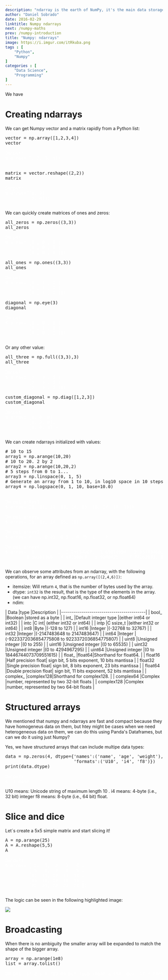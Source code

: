 ```yaml
---
description: "ndarray is the earth of NumPy, it's the main data storage object of the framework. It is a homogeneus array, all the components share the same data-type."
author: "Daniel Sobrado"
date: 2016-02-29
linktitle: Numpy ndarrays
next: /numpy-maths
prev: /numpy-introduction
title: "Numpy: ndarrays"
image: https://i.imgur.com/itRkuba.png
tags : [
    "Python",
	"Numpy"
]
categories : [
    "Data Science",
	"Programming"
]
---
```


We have 

# Creating ndarrays

We can get Numpy vector and a matrix rapidly from a Python list:

<pre class="prettyprint lang-py linenums">
vector = np.array([1,2,3,4])
vector
<span class="nocode" style="color:white">
Output:
$ array([1, 2, 3, 4])

</span>
matrix = vector.reshape((2,2))
matrix
<span class="nocode" style="color:white">
Output:
$ array([[1, 2],
         [3, 4]])
</span>
</pre>

We can quickly create matrices of ones and zeros: 

<pre class="prettyprint lang-py linenums">
all_zeros = np.zeros((3,3))
all_zeros
<span class="nocode" style="color:white">
Output:
$ array([[0., 0., 0.],
         [0., 0., 0.],
         [0., 0., 0.]])
</span>
all_ones = np.ones((3,3))
all_ones
<span class="nocode" style="color:white">
Output:
$ array([[1., 1., 1.],
         [1., 1., 1.],
         [1., 1., 1.]])
</span>
diagonal = np.eye(3)
diagonal
<span class="nocode" style="color:white">
Output:
$ array([[1., 0., 0.],
         [0., 1., 0.],
         [0., 0., 1.]])
</span>
</pre>

Or any other value:

<pre class="prettyprint lang-py linenums">
all_three = np.full((3,3),3)
all_three
<span class="nocode" style="color:white">
Output:
$ array([[3., 3., 3.],
         [3., 3., 3.],
         [3., 3., 3.]])
</span>
custom_diagonal = np.diag([1,2,3])
custom_diagonal
<span class="nocode" style="color:white">
Output:
$ array([[1, 0, 0],
         [0, 2, 0],
         [0, 0, 3]])
</span>
</pre>

We can create ndarrays initialized with values:

<pre class="prettyprint lang-py linenums">
# 10 to 15
array1 = np.arange(10,20)
# 10 to 20. 2 by 2
array2 = np.arange(10,20,2)
# 5 steps from 0 to 1...
array3 = np.linspace(0, 1, 5)
# Generate an array from 1 to 10, in log10 space in 10 steps...
array4 = np.logspace(0, 1, 10, base=10.0)
<span class="nocode" style="color:white">

Output array1:
$ array([10, 11, 12, 13, 14, 15, 16, 17, 18, 19])

Output array2:
$ array([10, 12, 14, 16, 18])

Output array3:
$ array([0.  , 0.25, 0.5 , 0.75, 1.  ])

Output array4:
$ array([ 1.        ,  1.29154967,  1.66810054,  2.15443469,  2.7825594 ,
        3.59381366,  4.64158883,  5.9948425 ,  7.74263683, 10.        ])
</span>
</pre>

We can observe some attributes from an ndarray, with the following operations, for an array defined as `np.array([(2,4,6)])`:

* itemsize: Will return `4`, that is the number of bytes used by the array. 
* dtype: `int32` is the result, that is the type of the elements in the array. (we can have np.int32, np.float16, np.float32, or np.float64)
* ndim: 


| Data |type	|Description                    |
|------------------------------------------|
| bool_	|Boolean |stored as a byte           |
| int_	|Default integer type |(either int64 or int32) |
| intc	|C int| (either int32 or int64) |
| intp	|C ssize_t |(either int32 or int64) |
| int8	|Byte |(-128 to 127)                  |
| int16	|Integer |(-32768 to 32767)          |
| int32	|Integer |(-2147483648 to 2147483647) |
| int64	|Integer |(-9223372036854775808 to 9223372036854775807) |
| uint8	|Unsigned integer |(0 to 255)        |
| uint16	|Unsigned integer |(0 to 65535)     |
| uint32	|Unsigned integer |(0 to 4294967295) |
| uint64	|Unsigned integer |(0 to 18446744073709551615) |
| float_	|float64|Shorthand for float64.            |
| float16	|Half precision float| sign bit, 5 bits exponent, 10 bits mantissa |
| float32	|Single precision float| sign bit, 8 bits exponent, 23 bits mantissa |
| float64	|Double precision float| sign bit, 11 bits exponent, 52 bits mantissa |
| complex_	|complex128|Shorthand for complex128.       |
| complex64	|Complex |number, represented by two 32-bit floats |
| complex128	|Complex |number, represented by two 64-bit floats |


# Structured arrays

We mentioned that numpy and ndarrays are fast and compact because they have homogeneus data on them, but htey might be cases when we need heterogeneous data on them, we can do this using Panda's Dataframes, but can we do it using just Numpy? 

Yes, we have structured arrays that can include multipe data types:

<pre class="prettyprint lang-py linenums">
data = np.zeros(4, dtype={'names':('name', 'age', 'weight'),
                          'formats':('U10', 'i4', 'f8')})
print(data.dtype)
<span class="nocode" style="color:white">
Output:
$ [('name', '"<U10"'), ('age', '<i4'), ('weight', '<f8')]
</span>
</pre>

U10 means: Unicode string of maximum length 10 .
i4 means: 4-byte (i.e., 32 bit) integer
f8 means: 8-byte (i.e., 64 bit) float.

# Slice and dice

Let´s create a 5x5 simple matrix and start slicing it!

<pre class="prettyprint lang-py linenums">
A = np.arange(25)
A = A.reshape(5,5)
A
<span class="nocode" style="color:white">
Output:
$ array([[ 0,  1,  2,  3,  4],
         [ 5,  6,  7,  8,  9],
         [10, 11, 12, 13, 14],
         [15, 16, 17, 18, 19],
         [20, 21, 22, 23, 24]])
</span>
</pre>

The logic can be seen in the following highlighted image:

![](https://i.imgur.com/CnEM5JF.png)

# Broadcasting

When there is no ambiguity the smaller array will be expanded to match the shape of the bigger array.

<pre class="prettyprint lang-py linenums">
array = np.arange(1e8)
list = array.tolist()
<span class="nocode" style="color:white">
Output: 17.2 s ± 785 ms per loop (mean ± std. dev. of 7 runs, 1 loop each)
</span>
</pre>